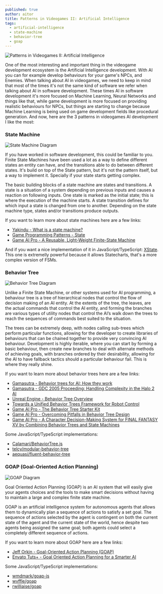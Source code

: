 ```yaml
---
published: true
author: aitor
title: Patterns in Videogames II: Artificial Intelligence
tags:
  - artificial-intelligence
  - state-machine
  - behavior-tree
  - goap
---
```

![Patterns in Videogames II: Artificial Intelligence]({{site.baseurl}}/images/patterns-in-videogames-ii-artificial-intelligence.png)

One of the most interesting and important thing in the videogame development ecosystem is the Artificial Intelligence development. With AI you can for example develop behaviours for your game's NPCs, and Enemies. When talking about AI in videogames, we need to keep in mind that most of the times it's not the same kind of software we refer when talking about AI in software development. These times AI in software development it's more focused on Machine Learning, Neural Networks and things like that, while game development is more focused on providing realistic behaviours for NPCs, but things are starting to change because Machine Learning is being used on game development fields like procedural generation.
And now, here are the 3 patterns in videogames AI development I like the most:

### State Machine

![State Machine Diagram](http://www.plantuml.com/plantuml/png/SoWkIImgAStDuOhMYbNGrRLJy4zBu-824WeWTfw2bK9IQKb9Vbv1KMfnSMeA5r08eWX3nY4rBmLe4000)

If you have worked in software development, this could be familiar to you. Finite State Machines have been used a lot as a way to define different states an entity can have, and the transitions able to do between different states. It's build on top of the State pattern, but it's not the pattern itself, but a way to implement it. Specially if your state starts getting complex.

The basic building blocks of a state machine are states and transitions. A state is a situation of a system depending on previous inputs and causes a reaction on following inputs. One state is marked as the initial state; this is where the execution of the machine starts. A state transition defines for which input a state is changed from one to another. Depending on the state machine type, states and/or transitions produce outputs.

If you want to learn more about state machines here are a few links:
- [Yakindu - What is a state machine?](https://www.itemis.com/en/yakindu/state-machine/documentation/user-guide/overview_what_are_state_machines)
- [Game Programming Patterns - State](https://gameprogrammingpatterns.com/state.html)
- [Game AI Pro - A Reusable, Light-Weight
Finite-State Machine](http://www.gameaipro.com/GameAIPro3/GameAIPro3_Chapter12_A_Reusable_Light-Weight_Finite-State_Machine.pdf)

And if you want a nice implementation of it in JavaScript/TypeScript:
[XState](https://xstate.js.org/docs/). This one is extremelly powerful because it allows Statecharts, that's a more complex version of FSMs.

### Behavior Tree

![Behavior Tree Diagram](http://www.plantuml.com/plantuml/png/SoWkIImgAStDuOhMYbNGrRLJ24ujB4tDIqxbueAn57HJyilpW5BXYJdP8Vak-Vb5Q79WRJcfoIL06HW3BkDVa9hdaeyfWx0g7ejKRc9n1efDyN2vqBoS_EHiL4aCs-9nE3-ZAByqFGEx7vnpyejJmL8EgNafm4010000)

Unlike a Finite State Machine, or other systems used for AI programming, a behaviour tree is a tree of hierarchical nodes that control the flow of decision making of an AI entity. At the extents of the tree, the leaves, are the actual commands that control the AI entity, and forming the branches are various types of utility nodes that control the AI’s walk down the trees to reach the sequences of commands best suited to the situation.

The trees can be extremely deep, with nodes calling sub-trees which perform particular functions, allowing for the developer to create libraries of behaviours that can be chained together to provide very convincing AI behaviour. Development is highly iterable, where you can start by forming a basic behaviour, then create new branches to deal with alternate methods of achieving goals, with branches ordered by their desirability, allowing for the AI to have fallback tactics should a particular behaviour fail. This is where they really shine.

If you want to learn more about behavior trees here are a few links:
- [Gamasutra - Behavior trees for AI: How they work](https://www.gamasutra.com/blogs/ChrisSimpson/20140717/221339/Behavior_trees_for_AI_How_they_work.php)
- [Gamasutra - GDC 2005 Proceeding: Handling Complexity in the Halo 2 AI](https://www.gamasutra.com/view/feature/130663/gdc_2005_proceeding_handling_.php)
- [Unreal Engine - Behavior Tree Overview](https://docs.unrealengine.com/en-US/InteractiveExperiences/ArtificialIntelligence/BehaviorTrees/BehaviorTreesOverview/index.html)
- [Towards a Unified Behavior Trees Framework for Robot Control](https://www.csc.kth.se/~miccol/Michele_Colledanchise/Publications_files/2013_ICRA_mcko.pdf)
- [Game AI Pro - The Behavior Tree Starter Kit](http://www.gameaipro.com/GameAIPro/GameAIPro_Chapter06_The_Behavior_Tree_Starter_Kit.pdf)
- [Game AI Pro - Overcoming Pitfalls
in Behavior Tree Design](http://www.gameaipro.com/GameAIPro3/GameAIPro3_Chapter09_Overcoming_Pitfalls_in_Behavior_Tree_Design.pdf)
- [Game AI Pro - A Character Decision-Making
System for FINAL FANTASY XV
by Combining Behavior
Trees and State Machines](http://www.gameaipro.com/GameAIPro3/GameAIPro3_Chapter11_A_Character_Decision-Making_System_for_FINAL_FANTASY_XV_by_Combining_Behavior_Trees_and_State_Machines.pdf)

Some JavaScript/TypeScript implementations:
- [Calamari/BehaviorTree.js](https://github.com/Calamari/BehaviorTree.js)
- [telcy/modular-behavior-tree](https://github.com/telcy/modular-behavior-tree)
- [aequasi/fluent-behavior-tree](https://github.com/aequasi/fluent-behavior-tree)

### GOAP (Goal-Oriented Action Planning)

![GOAP Diagram](http://www.plantuml.com/plantuml/png/SoWkIImgAStDuOhMYbNGrRLJ20O9S761AGNTbFpoFA2WHs9HMMfnINX6Qc99V1cQf5jcNaf8VduE5um1bmajJWNnuxbW3Em6map4q5V1vP2Qbm9q7G00)

Goal Oriented Action Planning (GOAP) is an AI system that will easily give your agents choices and the tools to make smart decisions without having to maintain a large and complex finite state machine.

GOAP is an artificial intelligence system for autonomous agents that allows them to dynamically plan a sequence of actions to satisfy a set goal. The sequence of actions selected by the agent is contingent on both the current state of the agent and the current state of the world, hence despite two agents being assigned the same goal; both agents could select a completely different sequence of actions.

If you want to learn more about GOAP here are a few links:
- [Jeff Orkin - Goal-Oriented Action Planning (GOAP)](http://alumni.media.mit.edu/~jorkin/goap.html)
- [Envato Tuts+ - Goal Oriented Action Planning for a Smarter AI](https://gamedevelopment.tutsplus.com/tutorials/goal-oriented-action-planning-for-a-smarter-ai--cms-20793)

Some JavaScript/TypeScript implementations:
- [wmdmark/goap-js](https://github.com/wmdmark/goap-js)
- [wvffle/goap](https://github.com/wvffle/goap)
- [rwilliaise/goap](https://github.com/rwilliaise/goap)
